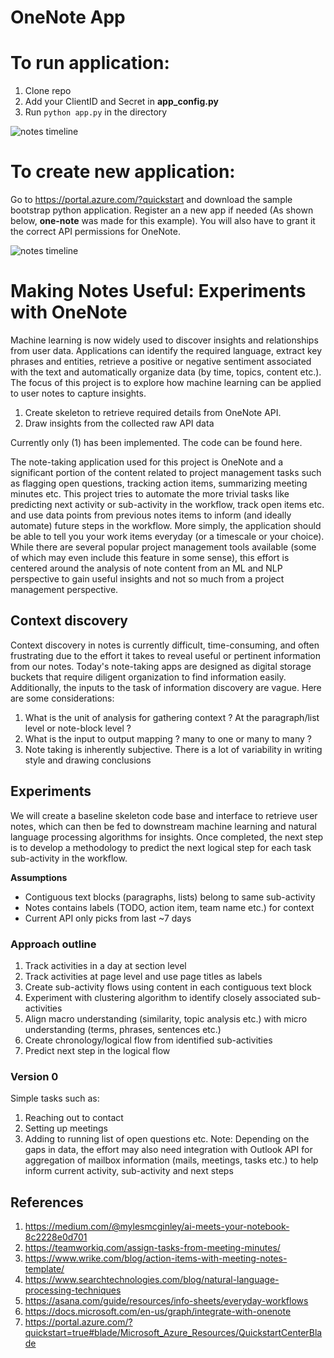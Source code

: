 # OneNote App

# To run application:  
1. Clone repo 
2. Add your ClientID and Secret in **app_config.py**
3. Run ```python app.py``` in the directory

![notes timeline](https://github.com/siddharthnarayanan/one-note-manager/blob/siddharth_dev/docs/ui_1.jpg)

# To create new application:
Go to https://portal.azure.com/?quickstart and download the sample bootstrap python application. Register an a new app if needed (As shown below, **one-note** was made for this example). You will also have to grant it the correct API permissions for OneNote.

![notes timeline](https://github.com/siddharthnarayanan/one-note-manager/blob/siddharth_dev/docs/azure_api.png)

# Making Notes Useful: Experiments with OneNote
Machine learning is now widely used to discover insights and relationships from user data. Applications can identify the required language, extract key phrases and entities, retrieve a positive or negative sentiment associated with the text and automatically organize data (by time, topics, content etc.). The focus of this project is to explore how machine learning can be applied to user notes to capture insights.

1. Create skeleton to retrieve required details from OneNote API.
2. Draw insights from the collected raw API data

Currently only (1) has been implemented. The code can be found here.

The note-taking application used for this project is OneNote and a significant portion of the content related to project management tasks such as flagging open questions, tracking action items, summarizing meeting minutes etc. This project tries to automate the more trivial tasks like predicting next activity or sub-activity in the workflow, track open items etc. and use data points from previous notes items to inform (and ideally automate) future steps in the workflow. More simply, the application should be able to tell you your work items everyday (or a timescale or your choice). While there are several popular project management tools available (some of which may even include this feature in some sense), this effort is centered around the analysis of note content from an ML and NLP perspective to gain useful insights and not so much from a project management perspective.

## Context discovery
Context discovery in notes is currently difficult, time-consuming, and often frustrating due to the effort it takes to reveal useful or pertinent information from our notes. Today's note-taking apps are designed as digital storage buckets that require diligent organization to find information easily. Additionally, the inputs to the task of information discovery are vague. Here are some considerations:
1. What is the unit of analysis for gathering context ? At the paragraph/list level or note-block level ?
2. What is the input to output mapping ? many to one or many to many ?
3. Note taking is inherently subjective. There is a lot of variability in writing style and drawing conclusions

## Experiments
We will create a baseline skeleton code base and interface to retrieve user notes, which can then be fed to downstream machine learning and natural language processing algorithms for insights. Once completed, the next step is to develop a methodology to predict the next logical step for each task sub-activity in the workflow.

**Assumptions**
* Contiguous text blocks (paragraphs, lists) belong to same sub-activity
* Notes contains labels (TODO, action item, team name etc.) for context
* Current API only picks from last ~7 days

### Approach outline
1. Track activities in a day at section level
2. Track activities at page level and use page titles as labels
3. Create sub-activity flows using content in each contiguous text block
4. Experiment with clustering algorithm to identify closely associated sub-activities
5. Align macro understanding (similarity, topic analysis etc.) with micro understanding (terms, phrases, sentences etc.)
6. Create chronology/logical flow from identified sub-activities
7. Predict next step in the logical flow

### Version 0
Simple tasks such as:
1. Reaching out to contact
2. Setting up meetings
3. Adding to running list of open questions etc.
Note: Depending on the gaps in data, the effort may also need integration with Outlook API for aggregation of mailbox information (mails, meetings, tasks etc.) to help inform current activity, sub-activity and next steps

## References
1. https://medium.com/@mylesmcginley/ai-meets-your-notebook-8c2228e0d701
2. https://teamworkiq.com/assign-tasks-from-meeting-minutes/
3. https://www.wrike.com/blog/action-items-with-meeting-notes-template/
4. https://www.searchtechnologies.com/blog/natural-language-processing-techniques
5. https://asana.com/guide/resources/info-sheets/everyday-workflows
6. https://docs.microsoft.com/en-us/graph/integrate-with-onenote
7. https://portal.azure.com/?quickstart=true#blade/Microsoft_Azure_Resources/QuickstartCenterBlade


